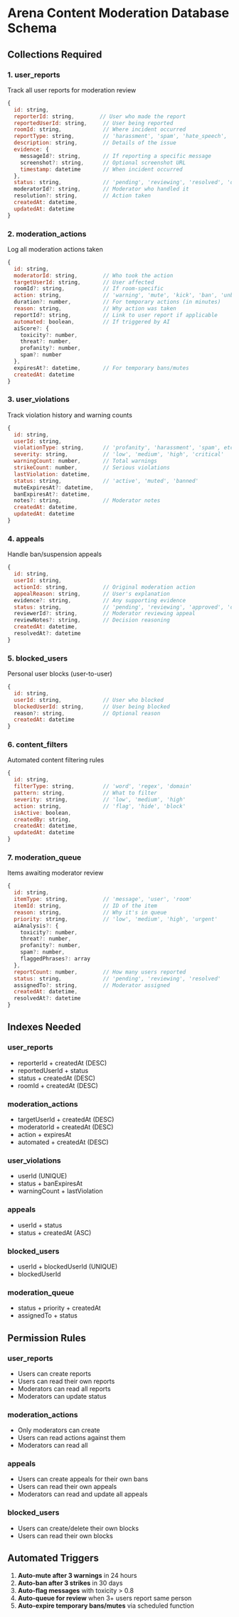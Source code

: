 # Arena Content Moderation Database Schema

## Collections Required

### 1. user_reports
Track all user reports for moderation review
```javascript
{
  id: string,
  reporterId: string,        // User who made the report
  reportedUserId: string,     // User being reported
  roomId: string,             // Where incident occurred
  reportType: string,         // 'harassment', 'spam', 'hate_speech', 'inappropriate', 'other'
  description: string,        // Details of the issue
  evidence: {
    messageId?: string,       // If reporting a specific message
    screenshot?: string,      // Optional screenshot URL
    timestamp: datetime       // When incident occurred
  },
  status: string,             // 'pending', 'reviewing', 'resolved', 'dismissed'
  moderatorId?: string,       // Moderator who handled it
  resolution?: string,        // Action taken
  createdAt: datetime,
  updatedAt: datetime
}
```

### 2. moderation_actions
Log all moderation actions taken
```javascript
{
  id: string,
  moderatorId: string,        // Who took the action
  targetUserId: string,       // User affected
  roomId?: string,            // If room-specific
  action: string,             // 'warning', 'mute', 'kick', 'ban', 'unban'
  duration?: number,          // For temporary actions (in minutes)
  reason: string,             // Why action was taken
  reportId?: string,          // Link to user report if applicable
  automated: boolean,         // If triggered by AI
  aiScore?: {
    toxicity?: number,
    threat?: number,
    profanity?: number,
    spam?: number
  },
  expiresAt?: datetime,       // For temporary bans/mutes
  createdAt: datetime
}
```

### 3. user_violations
Track violation history and warning counts
```javascript
{
  id: string,
  userId: string,
  violationType: string,      // 'profanity', 'harassment', 'spam', etc.
  severity: string,           // 'low', 'medium', 'high', 'critical'
  warningCount: number,       // Total warnings
  strikeCount: number,        // Serious violations
  lastViolation: datetime,
  status: string,             // 'active', 'muted', 'banned'
  muteExpiresAt?: datetime,
  banExpiresAt?: datetime,
  notes?: string,             // Moderator notes
  createdAt: datetime,
  updatedAt: datetime
}
```

### 4. appeals
Handle ban/suspension appeals
```javascript
{
  id: string,
  userId: string,
  actionId: string,           // Original moderation action
  appealReason: string,       // User's explanation
  evidence?: string,          // Any supporting evidence
  status: string,             // 'pending', 'reviewing', 'approved', 'denied'
  reviewerId?: string,        // Moderator reviewing appeal
  reviewNotes?: string,       // Decision reasoning
  createdAt: datetime,
  resolvedAt?: datetime
}
```

### 5. blocked_users
Personal user blocks (user-to-user)
```javascript
{
  id: string,
  userId: string,             // User who blocked
  blockedUserId: string,      // User being blocked
  reason?: string,            // Optional reason
  createdAt: datetime
}
```

### 6. content_filters
Automated content filtering rules
```javascript
{
  id: string,
  filterType: string,         // 'word', 'regex', 'domain'
  pattern: string,            // What to filter
  severity: string,           // 'low', 'medium', 'high'
  action: string,             // 'flag', 'hide', 'block'
  isActive: boolean,
  createdBy: string,
  createdAt: datetime,
  updatedAt: datetime
}
```

### 7. moderation_queue
Items awaiting moderator review
```javascript
{
  id: string,
  itemType: string,           // 'message', 'user', 'room'
  itemId: string,             // ID of the item
  reason: string,             // Why it's in queue
  priority: string,           // 'low', 'medium', 'high', 'urgent'
  aiAnalysis?: {
    toxicity?: number,
    threat?: number,
    profanity?: number,
    spam?: number,
    flaggedPhrases?: array
  },
  reportCount: number,        // How many users reported
  status: string,             // 'pending', 'reviewing', 'resolved'
  assignedTo?: string,        // Moderator assigned
  createdAt: datetime,
  resolvedAt?: datetime
}
```

## Indexes Needed

### user_reports
- reporterId + createdAt (DESC)
- reportedUserId + status
- status + createdAt (DESC)
- roomId + createdAt (DESC)

### moderation_actions
- targetUserId + createdAt (DESC)
- moderatorId + createdAt (DESC)
- action + expiresAt
- automated + createdAt (DESC)

### user_violations
- userId (UNIQUE)
- status + banExpiresAt
- warningCount + lastViolation

### appeals
- userId + status
- status + createdAt (ASC)

### blocked_users
- userId + blockedUserId (UNIQUE)
- blockedUserId

### moderation_queue
- status + priority + createdAt
- assignedTo + status

## Permission Rules

### user_reports
- Users can create reports
- Users can read their own reports
- Moderators can read all reports
- Moderators can update status

### moderation_actions
- Only moderators can create
- Users can read actions against them
- Moderators can read all

### appeals
- Users can create appeals for their own bans
- Users can read their own appeals
- Moderators can read and update all appeals

### blocked_users
- Users can create/delete their own blocks
- Users can read their own blocks

## Automated Triggers

1. **Auto-mute after 3 warnings** in 24 hours
2. **Auto-ban after 3 strikes** in 30 days
3. **Auto-flag messages** with toxicity > 0.8
4. **Auto-queue for review** when 3+ users report same person
5. **Auto-expire temporary bans/mutes** via scheduled function